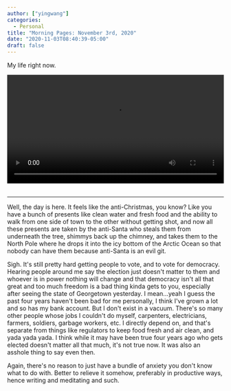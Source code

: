 ```yaml
---
author: ["yingwang"]
categories:
  - Personal
title: "Morning Pages: November 3rd, 2020"
date: "2020-11-03T08:40:39-05:00"
draft: false
---
```


My life right now.

<!-- https://stackoverflow.com/a/26276254 -->
<video style="width: 100%; width: -moz-available; width: -webkit-fill-available;
    width: fill-available; max-width: 100%;" controls> <source
    src="/video/general/covid.mp4" type="video/mp4"> Your browser does not
    support HTML5 video. </video> <br/> <br/>

__________

Well, the day is here. It feels like the anti-Christmas, you know? Like you have
a bunch of presents like clean water and fresh food and the ability to walk from
one side of town to the other without getting shot, and now all these presents
are taken by the anti-Santa who steals them from underneath the tree, shimmys
back up the chimney, and takes them to the North Pole where he drops it into the
icy bottom of the Arctic Ocean so that nobody can have them because anti-Santa
is an evil git.

Sigh. It's still pretty hard getting people to vote, and to vote for democracy.
Hearing people around me say the election just doesn't matter to them and
whoever is in power nothing will change and that democracy isn't all that great
and too much freedom is a bad thing kinda gets to you, especially after seeing
the state of Georgetown yesterday. I mean...yeah I guess the past four years
haven't been bad for me personally, I think I've grown a lot and so has my bank
account. But I don't exist in a vacuum. There's so many other people whose jobs
I couldn't do myself, carpenters, electricians, farmers, soldiers, garbage
workers, etc. I directly depend on, and that's separate from things like
regulators to keep food fresh and air clean, and yada yada yada. I think while
it may have been true four years ago who gets elected doesn't matter all that
much, it's not true now. It was also an asshole thing to say even then.

Again, there's no reason to just have a bundle of anxiety you don't know what to
do with. Better to relieve it somehow, preferably in productive ways, hence
writing and meditating and such.
